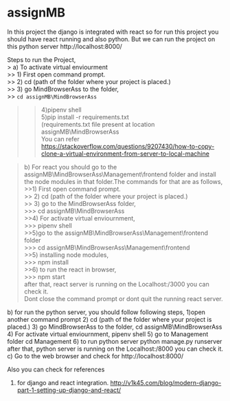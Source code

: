 # assignMB

In this project the django is integrated with react so for run this project you should have react running and also python. But we can run the project on this python server http://localhost:8000/   

Steps to run the Project,  
      > a) To activate virtual enviourment  
     >> 1) First open command prompt.  
     >> 2) cd (path of the folder where your project is placed.)  
     >> 3) go MindBrowserAss to the folder,  
           >> `cd assignMB\MindBrowserAss`  
   >> 4)pipenv shell  
   >> 5)pip install -r requirements.txt  
    (requirements.txt file present at location assignMB\MindBrowserAss  
You can refer https://stackoverflow.com/questions/9207430/how-to-copy-clone-a-virtual-environment-from-server-to-local-machine  

    
    
>b) For react you should go to the assignMB\MindBrowserAss\Management\frontend folder and install the node modules in that folder.The           commands for that are as follows,  
            >>1) First open command prompt.  
           >> 2) cd (path of the folder where your project is placed.)  
           >> 3) go  to the MindBrowserAss folder,  
              >>> cd assignMB\MindBrowserAss  
            >>4) For activate virtual enviournment,  
              >>>  pipenv shell  
            >>5)go to the assignMB\MindBrowserAss\Management\frontend folder  
              >>>  cd assignMB\MindBrowserAss\Management\frontend   
            >>5) installing node modules,  
              >>>  npm install  
            >>6)  to run the react in browser,  
              >>>  npm start  
            after that, react server is running on the Localhost:/3000 you can check it.  
            Dont close the command prompt or dont quit the running react server.  


b) for run the python server, you should follow following steps,
    1)open another command prompt
    2) cd (path of the folder where your project is placed.)
    3) go MindBrowserAss to the folder,
         cd assignMB\MindBrowserAss
    4) For activate virtual enviournment,
          pipenv shell
     5) go to Management folder
        cd Management
     6) to run python server
        python manage.py runserver
      after that, python server is running on the Localhost:/8000 you can check it.
c) Go to the web browser and check for http://localhost:8000/ 
        
  Also you can check for references 
  1) for django and react integration.
         http://v1k45.com/blog/modern-django-part-1-setting-up-django-and-react/
         
 
     

      

